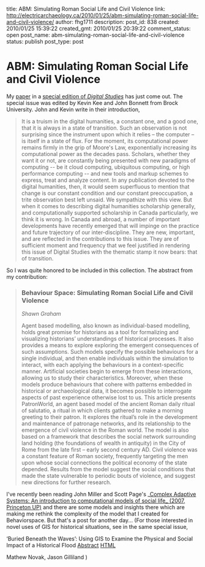 title: ABM: Simulating Roman Social Life and Civil Violence
link: http://electricarchaeology.ca/2010/01/25/abm-simulating-roman-social-life-and-civil-violence/
author: fhg1711
description: 
post_id: 838
created: 2010/01/25 15:39:22
created_gmt: 2010/01/25 20:39:22
comment_status: open
post_name: abm-simulating-roman-social-life-and-civil-violence
status: publish
post_type: post

# ABM: Simulating Roman Social Life and Civil Violence

My [paper](http://www.digitalstudies.org/ojs/index.php/digital_studies/article/view/172) in a [special edition of _Digital Studies_](http://www.digitalstudies.org/ojs/index.php/digital_studies/article/view/172) has just come out. The special issue was edited by Kevin Kee and John Bonnett from Brock University. John and Kevin write in their introduction, 

> It is a truism in the digital humanities, a constant one, and a good one, that it is always in a state of transition. Such an observation is not surprising since the instrument upon which it relies – the computer – is itself in a state of flux. For the moment, its computational power remains firmly in the grip of Moore's Law, exponentially increasing its computational power as the decades pass. Scholars, whether they want it or not, are constantly being presented with new paradigms of computing -- be it cloud computing, ubiquitous computing, or high performance computing -- and new tools and markup schemes to express, treat and analyze content. In any publication devoted to the digital humanities, then, it would seem superfluous to mention that change is our constant condition and our constant preoccupation, a trite observation best left unsaid. We sympathize with this view. But when it comes to describing digital humanities scholarship generally, and computationally supported scholarship in Canada particularly, we think it is wrong. In Canada and abroad, a number of important developments have recently emerged that will impinge on the practice and future trajectory of our inter-discipline. They are new, important, and are reflected in the contributions to this issue. They are of sufficient moment and frequency that we feel justified in rendering this issue of Digital Studies with the thematic stamp it now bears: that of transition.

So I was quite honored to be included in this collection. The abstract from my contribution: 

> ### Behaviour Space: Simulating Roman Social Life and Civil Violence
> 
> _Shawn Graham_
> 
> Agent based modelling, also known as individual-based modelling, holds great promise for historians as a tool for formalizing and visualizing historians’ understandings of historical processes. It also provides a means to explore exploring the emergent consequences of such assumptions. Such models specify the possible behaviours for a single individual, and then enable individuals within the simulation to interact, with each applying the behaviours in a context-specific manner. Artificial societies begin to emerge from these interactions, allowing us to study their characteristics. Moreover, when these models produce behaviours that cohere with patterns embedded in historical or archaeological data, it becomes possible to interrogate aspects of past experience otherwise lost to us. This article presents PatronWorld, an agent based model of the ancient Roman daily ritual of salutatio, a ritual in which clients gathered to make a morning greeting to their patron. It explores the ritual’s role in the development and maintenance of patronage networks, and its relationship to the emergence of civil violence in the Roman world. The model is also based on a framework that describes the social network surrounding land holding (the foundations of wealth in antiquity) in the City of Rome from the late first – early second century AD. Civil violence was a constant feature of Roman society, frequently targeting the men upon whose social connections the political economy of the state depended. Results from the model suggest the social conditions that made the state vulnerable to periodic bouts of violence, and suggest new directions for further research.

I've recently been reading John Miller and Scott Page's _[Complex Adaptive Systems: An introduction to computational models of social life_ (2007, Princeton UP)](http://press.princeton.edu/titles/8429.html) and there are some models and insights there which are making me rethink the complexity of the model that I created for Behaviorspace. But that's a post for another day... (For those interested in novel uses of GIS for historical situations, see in the same special issue, 

‘Buried Beneath the Waves’: Using GIS to Examine the Physical and Social Impact of a Historical Flood
[Abstract](http://www.digitalstudies.org/ojs/index.php/digital_studies/article/view/174) [HTML](http://www.digitalstudies.org/ojs/index.php/digital_studies/article/view/174/218)

Mathew Novak, Jason Gilliland
)